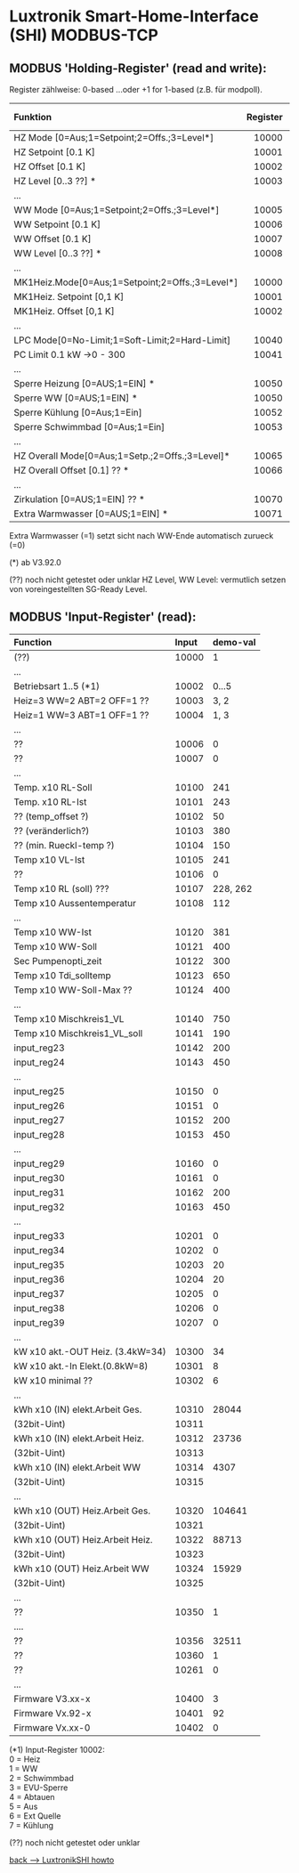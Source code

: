 

# Luxtronik Smart-Home-Interface (SHI) MODBUS-TCP

## MODBUS 'Holding-Register' (read and write): 

Register zählweise: 0-based ...oder +1 for 1-based (z.B. für modpoll).
 
| Funktion                                        | Register | def.-val |
| :-----------------------------------------------|---------:| :--------| 
| HZ Mode [0=Aus;1=Setpoint;2=Offs.;3=Level*]     | 10000    | 0        |
| HZ Setpoint [0.1 K]                             | 10001    | 350      |
| HZ Offset   [0.1 K]                             | 10002    | 0        | 
| HZ Level    [0..3 ??] *                         | 10003    |          |
| ...                                             |          |          |
| WW Mode [0=Aus;1=Setpoint;2=Offs.;3=Level*]     | 10005    | 0        |
| WW Setpoint [0.1 K]                             | 10006    | 400      |
| WW Offset   [0.1 K]                             | 10007    | 0        |
| WW Level    [0..3 ??] *                         | 10008    | 0        |
|...                                              |          |          |
| MK1Heiz.Mode[0=Aus;1=Setpoint;2=Offs.;3=Level*] | 10000    | 0        |
| MK1Heiz. Setpoint [0,1 K]                       | 10001    | 350      |
| MK1Heiz. Offset   [0,1 K]                       | 10002    | 0        | 
| ...                                             |          |          |
| LPC Mode[0=No-Limit;1=Soft-Limit;2=Hard-Limit]  | 10040    | 0        |
| PC Limit 0.1 kW ->0 - 300                       | 10041    | 300      |
| ...                                             |          |          |
| Sperre Heizung    [0=AUS;1=EIN] *               | 10050    | 0        |
| Sperre WW         [0=AUS;1=EIN] *               | 10050    | 0        |
| Sperre Kühlung    [0=Aus;1=Ein]                 | 10052    | 0        |
| Sperre Schwimmbad [0=Aus;1=Ein]                 | 10053    | 0        |
| ...                                             |          |          |
| HZ Overall Mode[0=Aus;1=Setp.;2=Offs.;3=Level]* | 10065    | 0        |
| HZ Overall Offset  [0.1]   ??                 * | 10066    | 0        |
| ...                                             |          |          |
| Zirkulation [0=AUS;1=EIN] ??    *               | 10070    | 0        |
| Extra Warmwasser [0=AUS;1=EIN]  *               | 10071    | 0        |
 
 Extra Warmwasser (=1) setzt sicht nach WW-Ende automatisch zurueck (=0)

(*) ab V3.92.0   

(??) noch nicht getestet oder unklar
HZ Level, WW Level: vermutlich setzen von voreingestellten SG-Ready Level.

## MODBUS 'Input-Register' (read):

| Function                         | Input   | demo-val  |
|:---------------------------------|:--------|:----------|
|(??)                              |  10000  |  1        |
|...
|Betriebsart 1..5  (*1)            |  10002  |  0...5    |
|Heiz=3 WW=2   ABT=2 OFF=1  ??     |  10003  |  3, 2     |
|Heiz=1 WW=3   ABT=1 OFF=1  ??     |  10004  |  1, 3     |
|...
|  ??                              |  10006  |  0        |
|  ??                              |  10007  |  0        |
|...
|Temp. x10 RL-Soll                 |  10100  |  241      |
|Temp. x10 RL-Ist                  |  10101  |  243      |
|  ?? (temp_offset ?)              |  10102  |   50      |
|  ?? (veränderlich?)              |  10103  |  380      |
|  ?? (min. Rueckl-temp ?)         |  10104  |  150      | 
|Temp x10 VL-Ist                   |  10105  |  241      |
|  ??                              |  10106  |   0       |
|Temp x10 RL (soll) ???            |  10107  |  228, 262 |
|Temp x10 Aussentemperatur         |  10108  |  112      |
|...
|Temp x10 WW-Ist                   |  10120  |  381      |
|Temp x10 WW-Soll                  |  10121  |  400      |
|Sec  Pumpenopti_zeit              |  10122  |  300      |
|Temp x10 Tdi_solltemp             |  10123  |  650      |
|Temp x10 WW-Soll-Max ??           |  10124  |  400      |
|...
|Temp x10 Mischkreis1_VL           |  10140  |  750      |
|Temp x10 Mischkreis1_VL_soll      |  10141  |  190      |
|           input_reg23            |  10142  |  200      |
|           input_reg24            |  10143  |  450      |
|...
|           input_reg25            |  10150  |   0       |
|           input_reg26            |  10151  |   0       |
|           input_reg27            |  10152  |  200      |
|           input_reg28            |  10153  |  450      |
|...
|           input_reg29            |  10160  |   0       |
|           input_reg30            |  10161  |   0       |
|           input_reg31            |  10162  |  200      |
|           input_reg32            |  10163  |  450      |
|...
|           input_reg33            |  10201  |   0       |
|           input_reg34            |  10202  |   0       |
|           input_reg35            |  10203  |   20      |
|           input_reg36            |  10204  |   20      |
|           input_reg37            |  10205  |   0       |
|           input_reg38            |  10206  |   0       |
|           input_reg39            |  10207  |   0       |
|...            
|kW x10 akt.-OUT Heiz. (3.4kW=34)  |  10300  |  34       |
|kW x10 akt.-In  Elekt.(0.8kW=8)   |  10301  |   8       |
|kW x10 minimal ??                 |  10302  |   6       |
|...
|kWh x10 (IN) elekt.Arbeit Ges.    |  10310  | 28044     |
|(32bit-Uint)                      |  10311  |           |        
|kWh x10 (IN) elekt.Arbeit Heiz.   |  10312  | 23736     |
|(32bit-Uint)                      |  10313  |           |
|kWh x10 (IN) elekt.Arbeit WW      |  10314  | 4307      |
|(32bit-Uint)                      |  10315  |           |
|...
|kWh x10 (OUT) Heiz.Arbeit Ges.    |  10320  | 104641    |
|(32bit-Uint)                      |  10321  |           |
|kWh x10 (OUT) Heiz.Arbeit Heiz.   |  10322  | 88713     |
|(32bit-Uint)                      |  10323  |           |
|kWh x10 (OUT) Heiz.Arbeit WW      |  10324  | 15929     |
|(32bit-Uint)                      |  10325  |           |
| ...            
| ??                               |  10350  |   1       |
| ....
| ??                               |  10356  |   32511   |
| ??                               |  10360  |   1       |
| ??                               |  10261  |   0       |
|...
| Firmware V3.xx-x                 |  10400  |   3       |
| Firmware Vx.92-x                 |  10401  |  92       |
| Firmware Vx.xx-0                 |  10402  |   0       | 

(*1) Input-Register 10002:   
0 = Heiz  
1 = WW  
2 = Schwimmbad  
3 = EVU-Sperre  
4 = Abtauen  
5 = Aus  
6 = Ext Quelle  
7 = Kühlung  

(??) noch nicht getestet oder unklar

[back -->  LuxtronikSHI howto](LuxtronikSHI.md)
